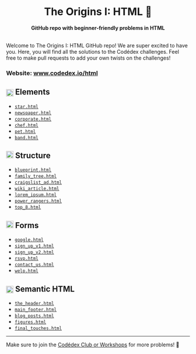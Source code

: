 <div align="center">
  <br>
  <h1>The Origins I: HTML 🌋</h1>
  <strong>GitHub repo with beginner-friendly problems in HTML</strong>
</div>
<br>

Welcome to The Origins I: HTML GitHub repo! We are super excited to have you. Here, you will find all the solutions to the Codédex challenges. Feel free to make pull requests to add your own twists on the challenges!

### Website: www.codedex.io/html

## <img src="https://www.codedex.io/images/badges/html/elements.png" height="20" style="vertical-align: middle"> Elements

- [`star.html`](https://github.com/codedex-io/html-101/blob/main/1-elements/01_star.html)
- [`newspaper.html`](https://github.com/codedex-io/html-101/blob/main/1-elements/03_newspaper.html)
- [`corporate.html`](https://github.com/codedex-io/html-101/blob/main/1-elements/04_corporate.html)
- [`chef.html`](https://github.com/codedex-io/html-101/blob/main/1-elements/05_chef.html)
- [`pet.html`](https://github.com/codedex-io/html-101/blob/main/1-elements/06_pet.html)
- [`band.html`](https://github.com/codedex-io/html-101/blob/main/1-elements/07_band.html)

## <img src="https://www.codedex.io/images/badges/html/structure.png" height="20"> Structure

- [`blueprint.html`](https://github.com/codedex-io/html-101/blob/main/2-structure/08_blueprint.html)
- [`family_tree.html`](https://github.com/codedex-io/html-101/blob/main/2-structure/09_family_tree.html)
- [`craigslist_ad.html`](https://github.com/codedex-io/html-101/blob/main/2-structure/10_craigslist.html)
- [`wiki_article.html`](https://github.com/codedex-io/html-101/blob/main/2-structure/11_wiki_article.html)
- [`lorem_ipsum.html`](https://github.com/codedex-io/html-101/blob/main/2-structure/12_lorem_ipsum.html)
- [`power_rangers.html`](https://github.com/codedex-io/html-101/blob/main/2-structure/13_power_rangers.html)
- [`top_8.html`](https://github.com/codedex-io/html-101/blob/main/2-structure/14_top_8.html)

## <img src="https://www.codedex.io/images/badges/html/forms.png" height="20"> Forms

- [`google.html`](https://github.com/codedex-io/html-101/blob/main/3-forms/15_google.html)
- [`sign_up_v1.html`](https://github.com/codedex-io/html-101/blob/main/3-forms/16_sign_up.html)
- [`sign_up_v2.html`](https://github.com/codedex-io/html-101/blob/main/3-forms/17_sign_up.html)
- [`rsvp.html`](https://github.com/codedex-io/html-101/blob/main/3-forms/18_rsvp.html)
- [`contact_us.html`](https://github.com/codedex-io/html-101/blob/main/3-forms/19_contact_us.html)
- [`welp.html`](https://github.com/codedex-io/html-101/blob/main/3-forms/20_welp.html)

## <img src="https://www.codedex.io/images/badges/html/semantic-html.png" height="20" style="vertical-align: middle"> Semantic HTML

- [`the_header.html`](https://github.com/codedex-io/html-101/blob/main/4-semantic-html/22_the_header.html)
- [`main_footer.html`](https://github.com/codedex-io/html-101/blob/main/4-semantic-html/23_main_footer.html)
- [`blog_posts.html`](https://github.com/codedex-io/html-101/blob/main/4-semantic-html/24_blog_posts.html)
- [`figures.html`](https://github.com/codedex-io/html-101/blob/main/4-semantic-html/25_figures.html)
- [`final_touches.html`](https://github.com/codedex-io/html-101/blob/main/4-semantic-html/26_final_touches.html)

---

Make sure to join the [Codédex Club or Workshops](https://www.codedex.io/community) for more problems! 💖
